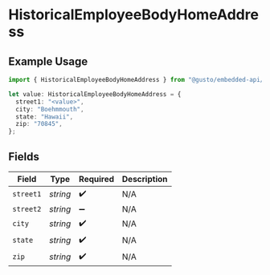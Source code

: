 # HistoricalEmployeeBodyHomeAddress

## Example Usage

```typescript
import { HistoricalEmployeeBodyHomeAddress } from "@gusto/embedded-api/models/components";

let value: HistoricalEmployeeBodyHomeAddress = {
  street1: "<value>",
  city: "Boehmmouth",
  state: "Hawaii",
  zip: "70845",
};
```

## Fields

| Field              | Type               | Required           | Description        |
| ------------------ | ------------------ | ------------------ | ------------------ |
| `street1`          | *string*           | :heavy_check_mark: | N/A                |
| `street2`          | *string*           | :heavy_minus_sign: | N/A                |
| `city`             | *string*           | :heavy_check_mark: | N/A                |
| `state`            | *string*           | :heavy_check_mark: | N/A                |
| `zip`              | *string*           | :heavy_check_mark: | N/A                |